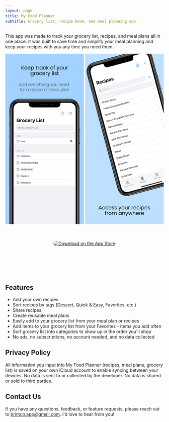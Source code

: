 ```yaml
---
layout: page
title: My Food Planner
subtitle: Grocery list, recipe book, and meal planning app
---
```


This app was made to track your grocery list, recipes, and meal plans all in one place. It was built to save time and simplify your meal planning and keep your recipes with you any time you need them.

<style>
	#scroll {
		overflow: auto;
		overflow-y: hidden;
		margin: 0 auto;
		white-space: nowrap
	}
	
	#scroll > img {
		width: 250px;
		display: inline;
	}
</style>

<div id="scroll">
    <img src="/assets/img/myFoodPlanner1.png">
    <img src="/assets/img/myFoodPlanner2.png">
    <img src="/assets/img/myFoodPlanner3.png">
    <img src="/assets/img/myFoodPlanner4.png">
    <img src="/assets/img/myFoodPlanner5.png">
</div>

<div style="text-align:center; margin: 50px">
    <a href="https://apps.apple.com/us/app/my-food-planner/id1635060275?itsct=apps_box_badge&amp;itscg=30200" style="display: inline-block; overflow: hidden; border-radius: 13px; width: 250px; height: 83px;">
        <img src="https://tools.applemediaservices.com/api/badges/download-on-the-app-store/black/en-us?size=250x83&amp;releaseDate=1664236800&h=c210f5838062c8c467ffb3c46e702b6f" alt="Download on the App Store" style="border-radius: 13px; width: 250px; height: 83px;">
    </a>
</div>

## Features
- Add your own recipes
- Sort recipes by tags (Dessert, Quick & Easy, Favorites, etc.)
- Share recipes 
- Create reusable meal plans
- Easily add to your grocery list from your meal plan or recipes
- Add items to your grocery list from your Favorites - items you add often
- Sort grocery list into categories to show up in the order you'll shop
- No ads, no subscriptions, no account needed, and no data collected

## Privacy Policy
All information you input into My Food Planner (recipes, meal plans, grocery list) is saved on your own iCloud account to enable syncing between your devices. No data is sent to or collected by the developer. No data is shared or sold to third parties. 

## Contact Us
If you have any questions, feedback, or feature requests, please reach out to <brimco.app@gmail.com>. I'd love to hear from you!
